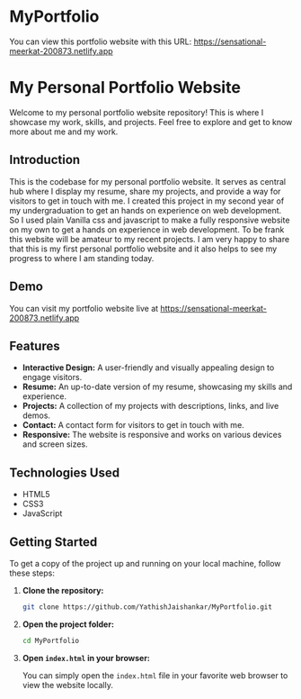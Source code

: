 # MyPortfolio

You can view this portfolio website with this URL: https://sensational-meerkat-200873.netlify.app


# My Personal Portfolio Website

Welcome to my personal portfolio website repository! This is where I showcase my work, skills, and projects. Feel free to explore and get to know more about me and my work.


## Introduction

This is the codebase for my personal portfolio website. It serves as  central hub where I display my resume, share my projects, and provide a way for visitors to get in touch with me. I created 
this project in my second year of my undergraduation to get an hands on experience on web development. So I used plain Vanilla css and javascript to make a fully responsive website on my own
to get a hands on experience in web development. To be frank this website will be amateur to my recent projects. I am very happy to share that this is my first personal portfolio website 
and it also helps to see my progress to where I am standing today.

## Demo

You can visit my portfolio website live at https://sensational-meerkat-200873.netlify.app

## Features

- **Interactive Design:** A user-friendly and visually appealing design to engage visitors.
- **Resume:** An up-to-date version of my resume, showcasing my skills and experience.
- **Projects:** A collection of my projects with descriptions, links, and live demos.
- **Contact:** A contact form for visitors to get in touch with me.
- **Responsive:** The website is responsive and works on various devices and screen sizes.

## Technologies Used

- HTML5
- CSS3
- JavaScript

## Getting Started

To get a copy of the project up and running on your local machine, follow these steps:

1. **Clone the repository:**
   ```bash
   git clone https://github.com/YathishJaishankar/MyPortfolio.git
   ```

2. **Open the project folder:**
   ```bash
   cd MyPortfolio
   ```

3. **Open `index.html` in your browser:**

   You can simply open the `index.html` file in your favorite web browser to view the website locally.




